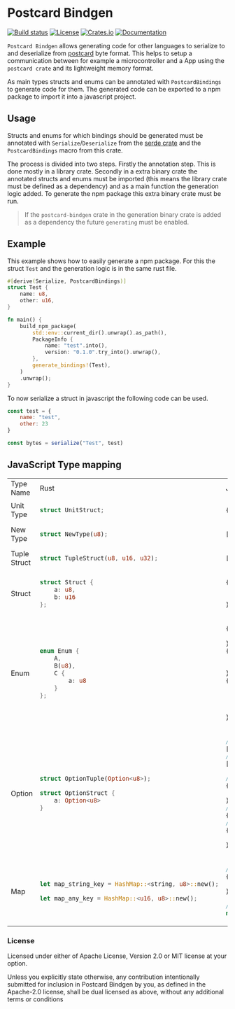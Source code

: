 # Postcard Bindgen

[![Build status](https://github.com/teamplayer3/postcard-bindgen/workflows/Rust/badge.svg)](https://github.com/teamplayer3/postcard-bindgen/actions)
[![License](https://img.shields.io/badge/license-MIT%2FApache--2.0-blue.svg)](https://github.com/teamplayer3/postcard-bindgen)
[![Crates.io](https://img.shields.io/crates/v/postcard-bindgen.svg)](https://crates.io/crates/postcard-bindgen)
[![Documentation](https://docs.rs/postcard-bindgen/badge.svg)](https://docs.rs/postcard-bindgen)

`Postcard Bindgen` allows generating code for other languages to serialize to and deserialize from [postcard](https://github.com/jamesmunns/postcard) byte format. This helps to setup a communication between for example a microcontroller and a App using the `postcard crate` and its lightweight memory format.

As main types structs and enums can be annotated with `PostcardBindings` to generate code for them. The generated code can be exported to a npm package to import it into a javascript project.

## Usage

Structs and enums for which bindings should be generated must be annotated with `Serialize`/`Deserialize` from the [serde crate](https://github.com/serde-rs/serde) and the `PostcardBindings` macro from this crate.

The process is divided into two steps. Firstly the annotation step. This is done mostly in a library crate. Secondly in a extra binary crate the annotated structs and enums must be imported (this means the library crate must be defined as a dependency) and as a main function the generation logic added. To generate the npm package this extra binary crate must be run.

> If the `postcard-bindgen` crate in the generation binary crate is added as a dependency the future `generating` must be enabled.

## Example

This example shows how to easily generate a npm package. For this the struct `Test` and the generation logic is in the same rust file.

```rust
#[derive(Serialize, PostcardBindings)]
struct Test {
    name: u8,
    other: u16,
}

fn main() {
    build_npm_package(
        std::env::current_dir().unwrap().as_path(),
        PackageInfo {
            name: "test".into(),
            version: "0.1.0".try_into().unwrap(),
        },
        generate_bindings!(Test),
    )
    .unwrap();
}
```

To now serialize a struct in javascript the following code can be used.

```js
const test = {
    name: "test",
    other: 23
}

const bytes = serialize("Test", test)
```

## JavaScript Type mapping

<table>
<tr><td> Type Name </td> <td> Rust </td> <td> Js </td></tr>
<tr><td>Unit Type</td><td>

```rust
struct UnitStruct;
```
</td><td>

```javascript
{}
```
</td><tr>
<tr><td>New Type</td><td>

```rust
struct NewType(u8);
```
</td><td>

```javascript
[123]
```
</td><tr>
<tr><td>Tuple Struct</td><td>

```rust
struct TupleStruct(u8, u16, u32);
```
</td><td>

```javascript
[123, 1234, 12345]
```
</td><tr>
<tr><td>Struct</td><td>

```rust
struct Struct {
    a: u8,
    b: u16
};
```
</td><td>

```javascript
{
    a: 123,
    b: 1234
}
```
</td><tr>
<tr><td>Enum</td><td>

```rust
enum Enum {
    A,
    B(u8),
    C {
        a: u8
    }
};
```
</td><td>

```javascript
{
    key: "A",
},
{
    key: "B",
    value: 123
},
{
    key: "C",
    value: {
        a: 123
    }
}
```
</td><tr>
<tr><td>Option</td><td>

```rust
struct OptionTuple(Option<u8>);

struct OptionStruct {
    a: Option<u8>
}
```
</td><td>

```javascript
// OptionTuple(Some(123))
[123]
// OptionTuple(None)
[undefined]

// OptionStruct { a: Some(123) }
{
    a: 123
}
// OptionStruct { a: None }
{}
// or
{
    a: undefined
}
```
</td><tr>
<tr><td>Map</td><td>

```rust
let map_string_key = HashMap::<string, u8>::new();

let map_any_key = HashMap::<u16, u8>::new();
```
</td><td>

```javascript
// map_string_key
{
    key: value
}

// map_any_key
new Map()
```
</td><tr>
</table>

### License

Licensed under either of Apache License, Version 2.0 or MIT license at your option.

Unless you explicitly state otherwise, any contribution intentionally submitted for inclusion in Postcard Bindgen by you, as defined in the Apache-2.0 license, shall be dual licensed as above, without any additional terms or conditions
